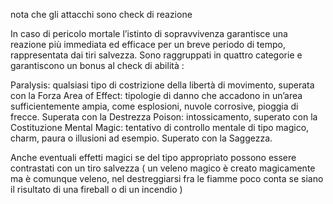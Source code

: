 nota che gli attacchi sono check di reazione

In caso di pericolo mortale l’istinto di sopravvivenza garantisce una reazione più immediata ed efficace per un breve periodo di tempo, rappresentata dai tiri salvezza. Sono raggruppati in quattro categorie e garantiscono un bonus al check di abilità :

Paralysis: qualsiasi tipo di costrizione della libertà di movimento, superata con la Forza
Area of Effect: tipologie di danno che accadono in un’area sufficientemente ampia, come esplosioni, nuvole corrosive, pioggia di frecce. Superata con la Destrezza
Poison: intossicamento, superato con la Costituzione
Mental Magic: tentativo di controllo mentale di tipo magico, charm, paura o illusioni ad esempio. Superato con la Saggezza.

Anche eventuali effetti magici se del tipo appropriato possono essere contrastati con un tiro salvezza ( un veleno magico è creato magicamente ma è comunque veleno, nel destreggiarsi fra le fiamme poco conta se siano il risultato di una fireball o di un incendio )
